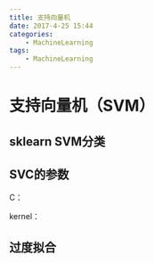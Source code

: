 ```yaml
---
title: 支持向量机
date: 2017-4-25 15:44
categories:
	- MachineLearning
tags:
	- MachineLearning
---
```

# 支持向量机（SVM）

## sklearn SVM分类


## SVC的参数

C：

kernel：

## 过度拟合
